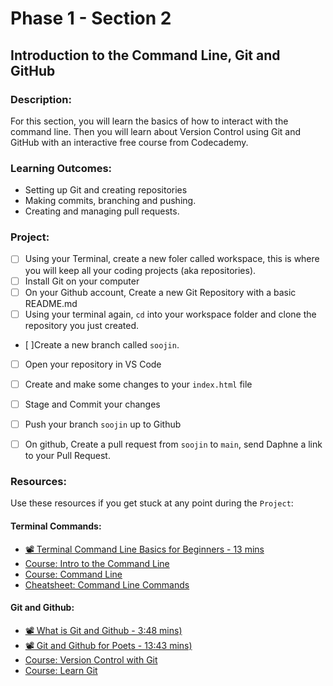 # Phase 1 - Section 2 
## Introduction to the Command Line, Git and GitHub

### Description:
For this section, you will learn the basics of how to interact with the command line. 
Then you will learn about Version Control using Git and GitHub with an interactive free course from Codecademy.

### Learning Outcomes:
- Setting up Git and creating repositories
- Making commits, branching and pushing.
- Creating and managing pull requests.

### Project:
- [ ] Using your Terminal, create a new foler called workspace, this is where you will keep all your coding projects (aka repositories). 
- [ ] Install Git on your computer
- [ ] On your Github account, Create a new Git Repository with a basic README.md
- [ ] Using your terminal again, `cd` into your workspace folder and clone the repository you just created.
- [ ]Create a new branch called `soojin`. 
- [ ] Open your repository in VS Code
- [ ] Create and make some changes to your `index.html` file
- [ ] Stage and Commit your changes
- [ ] Push your branch `soojin` up to Github
- [ ] On github, Create a pull request from `soojin` to `main`, send Daphne a link to your Pull Request. 


### Resources: 
Use these resources if you get stuck at any point during the `Project`: 

#### Terminal Commands: 
- [📽️ Terminal Command Line Basics for Beginners - 13 mins](https://www.youtube.com/watch?v=5XgBd6rjuDQ)
- [Course: Intro to the Command Line](https://www.codecademy.com/learn/intro-to-the-command-line)
- [Course: Command Line](https://www.freecodecamp.org/news/command-line-for-beginners/)
- [Cheatsheet: Command Line Commands ](https://www.git-tower.com/blog/command-line-cheat-sheet/)

#### Git and Github: 
- [📽️ What is Git and Github - 3:48 mins)](https://www.youtube.com/watch?v=uUuTYDg9XoI)
- [📽️ Git and Github for Poets - 13:43 mins)](https://www.youtube.com/watch?v=BCQHnlnPusY)
- [Course: Version Control with Git](https://www.udacity.com/course/version-control-with-git--ud123)
- [Course: Learn Git](https://www.codecademy.com/learn/learn-git)




